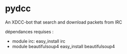pydcc
=====

An XDCC-bot that search and download packets from IRC

dépendances requises :
  - module irc:
  easy_install irc
  - module beautifulsoup4
  easy_install beautifulsoup4